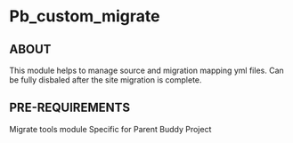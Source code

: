 # Pb_custom_migrate

ABOUT
------------
This module helps to manage source and migration mapping yml files. Can be fully disbaled after the site migration is complete.

PRE-REQUIREMENTS
------------------
Migrate tools module
Specific for Parent Buddy Project
